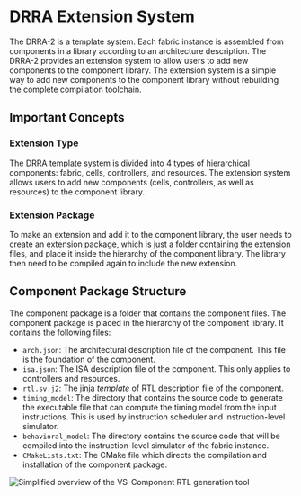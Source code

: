 # DRRA Extension System

The DRRA-2 is a template system. Each fabric instance is assembled from components in a library according to an architecture description. The DRRA-2 provides an extension system to allow users to add new components to the component library. The extension system is a simple way to add new components to the component library without rebuilding the complete compilation toolchain.

## Important Concepts

### Extension Type

The DRRA template system is divided into 4 types of hierarchical components: fabric, cells, controllers, and resources. The extension system allows users to add new components (cells, controllers, as well as resources) to the component library.

### Extension Package

To make an extension and add it to the component library, the user needs to create an extension package, which is just a folder containing the extension files, and place it inside the hierarchy of the component library. The library then need to be compiled again to include the new extension.

## Component Package Structure

The component package is a folder that contains the component files. The component package is placed in the hierarchy of the component library. It contains the following files:

- `arch.json`: The architectural description file of the component. This file is the foundation of the component.
- `isa.json`: The ISA description file of the component. This only applies to controllers and resources.
- `rtl.sv.j2`: The jinja _template_ of RTL description file of the component.
- `timing_model`: The directory that contains the source code to generate the executable file that can compute the timing model from the input instructions. This is used by instruction scheduler and instruction-level simulator.
- `behavioral_model`: The directory contains the source code that will be compiled into the instruction-level simulator of the fabric instance.
- `CMakeLists.txt`: The CMake file which directs the compilation and installation of the component package.

![Simplified overview of the VS-Component RTL generation tool](https://github.com/user-attachments/assets/b84fc75f-9b29-4cf8-9c78-9b41133d6ee1)
